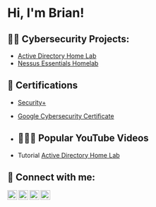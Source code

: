 <h1>Hi, I'm Brian! </h1>

<h2>👨‍💻 Cybersecurity Projects:</h2>

- [Active Directory Home Lab](https://github.com/brianmuwaya/ActiveDirectoryLab)
- [Nessus Essentials Homelab](https://github.com/brianmuwaya/ActiveDirectoryLab)
<h2>📄 Certifications</h2> 

- [Security+](https://github.com/brianmuwaya/ActiveDirectoryLab)
- [Google Cybersecurity Certificate](https://github.com/brianmuwaya/ActiveDirectoryLab)
- <h2>🧑🏼‍🍳 Popular YouTube Videos</h2>

- Tutorial [Active Directory Home Lab](https://www.youtube.com/watch?v=a83ASGn_V_s)
<h2> 🤳 Connect with me:</h2>

[<img align="left" alt="JoshMadakor | YouTube" width="22px" src="https://cdn.jsdelivr.net/npm/simple-icons@v3/icons/youtube.svg" />][youtube]
[<img align="left" alt="JoshMadakor | Twitter" width="22px" src="https://cdn.jsdelivr.net/npm/simple-icons@v3/icons/twitter.svg" />][twitter]
[<img align="left" alt="JoshMadakor | LinkedIn" width="22px" src="https://cdn.jsdelivr.net/npm/simple-icons@v3/icons/linkedin.svg" />][linkedin]
[<img align="left" alt="JoshMadakor | Instagram" width="22px" src="https://cdn.jsdelivr.net/npm/simple-icons@v3/icons/instagram.svg" />][instagram]

[twitter]: https://twitter.com/bryannryanz
[youtube]: https://www.youtube.com/channel/UCrGO8EstYSlw04fkdTmLcWQ
[instagram]: https://www.instagram.com/bryannryanz/
[linkedin]: https://linkedin.com/in/brianmuwaya

<!--
**joshmadakor1/joshmadakor1** is a ✨ _special_ ✨ repository because its `README.md` (this file) appears on your GitHub profile.

Here are some ideas to get you started:

- 🔭 I’m currently working on ...
- 🌱 I’m currently learning ...
- 👯 I’m looking to collaborate on ...
- 🤔 I’m looking for help with ...
- 💬 Ask me about ...
- 📫 How to reach me: ...
- 😄 Pronouns: ...
- ⚡ Fun fact: ...
-->
